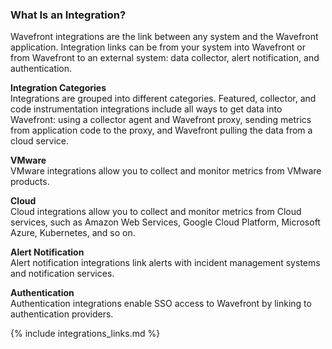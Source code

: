 ### What Is an Integration?

Wavefront integrations are the link between any system and the Wavefront application. Integration links can be from your system into Wavefront or from Wavefront to an external system: data collector, alert notification, and authentication.

**Integration Categories**<br/>
Integrations are grouped into different categories. Featured, collector, and code instrumentation integrations include all ways to get data into Wavefront: using a collector agent and Wavefront proxy, sending metrics from application code to the proxy, and Wavefront pulling the data from a cloud service.

**VMware**<br/>
VMware integrations allow you to collect and monitor metrics from VMware products.

**Cloud**<br/>
Cloud integrations allow you to collect and monitor metrics from Cloud services, such as Amazon Web Services, Google Cloud Platform, Microsoft Azure, Kubernetes, and so on.

**Alert Notification**<br/>
Alert notification integrations link alerts with incident management systems and notification services.

**Authentication**<br/>
Authentication integrations enable SSO access to Wavefront by linking to authentication providers.

{% include integrations_links.md %}

